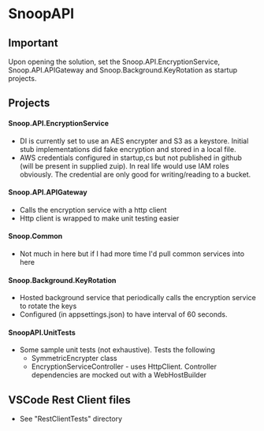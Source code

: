 # SnoopAPI

## Important

Upon opening the solution, set the Snoop.API.EncryptionService, Snoop.API.APIGateway and Snoop.Background.KeyRotation as startup projects.

## Projects

#### Snoop.API.EncryptionService
* DI is currently set to use an AES encrypter and S3 as a keystore. Initial stub implementations did fake encryption and stored in a local file.
* AWS credentials configured in startup,cs but not published in github (will be present in supplied zuip). In real life would use IAM roles obviously. The credential are only good for writing/reading to a bucket.

####  Snoop.API.APIGateway
* Calls the encryption service with a http client
* Http client is wrapped to make unit testing easier

####  Snoop.Common
* Not much in here but if I had more time I'd pull common services  into here

####  Snoop.Background.KeyRotation
* Hosted background service that periodically calls the encryption service to rotate the  keys
* Configured (in appsettings.json) to have interval of 60 seconds.

#### SnoopAPI.UnitTests
* Some sample unit tests (not exhaustive). Tests the following
	* SymmetricEncrypter class
	* EncryptionServiceController - uses HttpClient. Controller dependencies are mocked out with a WebHostBuilder

## VSCode Rest Client files
* See "RestClientTests" directory
